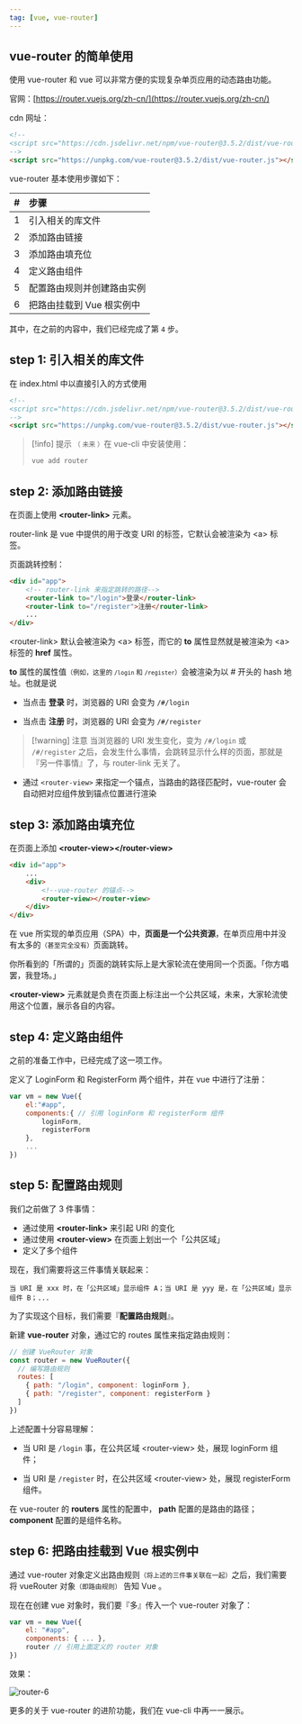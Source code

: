 ```yaml
---
tag: [vue, vue-router]
---
```


## vue-router 的简单使用

使用 vue-router 和 vue 可以非常方便的实现复杂单页应用的动态路由功能。

官网：[https://router.vuejs.org/zh-cn/](https://router.vuejs.org/zh-cn/)

cdn 网址：

```html
<!--
<script src="https://cdn.jsdelivr.net/npm/vue-router@3.5.2/dist/vue-router.js"></script>
-->
<script src="https://unpkg.com/vue-router@3.5.2/dist/vue-router.js"></script>
```

vue-router 基本使用步骤如下：

| # | 步骤 |
| -: | :- |
|1| 引入相关的库文件 |
|2| 添加路由链接|
|3| 添加路由填充位|
|4| 定义路由组件 |
|5| 配置路由规则并创建路由实例|
|6| 把路由挂载到 Vue 根实例中|

其中，在之前的内容中，我们已经完成了第 `4` 步。

## step 1: 引入相关的库文件

在 index.html 中以直接引入的方式使用

```html
<!--
<script src="https://cdn.jsdelivr.net/npm/vue-router@3.5.2/dist/vue-router.js"></script>
-->
<script src="https://unpkg.com/vue-router@3.5.2/dist/vue-router.js"></script>
```

> [!info] 提示
> <small>（ 未来 ）</small>在 vue-cli 中安装使用：
> 
> ```bash
> vue add router
> ```

## step 2: 添加路由链接

在页面上使用 **\<router-link\>** 元素。

router-link 是 vue 中提供的用于改变 URI 的标签，它默认会被渲染为 \<a\> 标签。

页面跳转控制：

``` html
<div id="app">
    <!-- router-link 来指定跳转的路径-->
    <router-link to="/login">登录</router-link>
    <router-link to="/register">注册</router-link>
    ...
</div>
```

\<router-link> 默认会被渲染为 \<a> 标签，而它的 **to** 属性显然就是被渲染为 \<a> 标签的 **href** 属性。

**to** 属性的属性值<small>（例如，这里的 `/login` 和 `/register`）</small>会被渲染为以 # 开头的 hash 地址。也就是说

- 当点击 **登录** 时，浏览器的 URI 会变为 `/#/login`

- 当点击 **注册** 时，浏览器的 URI 会变为 `/#/register`

> [!warning] 注意
> 当浏览器的 URI 发生变化，变为 `/#/login` 或 `/#/register` 之后，会发生什么事情，会跳转显示什么样的页面，那就是『另一件事情』了，与 router-link 无关了。


- 通过 `<router-view>` 来指定一个锚点，当路由的路径匹配时，vue-router 会自动把对应组件放到锚点位置进行渲染

## step 3: 添加路由填充位

在页面上添加 **\<router-view>\</router-view>**

``` html
<div id="app">
    ...
    <div>
        <!--vue-router 的锚点-->
        <router-view></router-view>
    </div>
</div>
```

在 vue 所实现的单页应用（SPA）中，**页面是一个公共资源**，在单页应用中并没有太多的<small>（甚至完全没有）</small>页面跳转。

你所看到的「所谓的」页面的跳转实际上是大家轮流在使用同一个页面。「你方唱罢，我登场。」

**\<router-view>** 元素就是负责在页面上标注出一个公共区域，未来，大家轮流使用这个位置，展示各自的内容。

## step 4: 定义路由组件

之前的准备工作中，已经完成了这一项工作。

定义了 LoginForm 和 RegisterForm 两个组件，并在 vue 中进行了注册：

```js
var vm = new Vue({
    el:"#app",
    components:{ // 引用 loginForm 和 registerForm 组件
        loginForm,
        registerForm
    },
    ...
})
```

## step 5: 配置路由规则

我们之前做了 3 件事情：

- 通过使用 **\<router-link>** 来引起 URI 的变化
- 通过使用 **\<router-view>** 在页面上划出一个「公共区域」
- 定义了多个组件

现在，我们需要将这三件事情关联起来：

    当 URI 是 xxx 时，在「公共区域」显示组件 A；当 URI 是 yyy 是，在「公共区域」显示组件 B；...

为了实现这个目标，我们需要『**配置路由规则**』。

新建 **vue-router** 对象，通过它的 routes 属性来指定路由规则：

```js
// 创建 VueRouter 对象
const router = new VueRouter({
  // 编写路由规则
  routes: [ 
    { path: "/login", component: loginForm },
    { path: "/register", component: registerForm }
  ]
})
```

上述配置十分容易理解：

- 当 URI 是 `/login` 事，在公共区域 \<router-view> 处，展现 loginForm 组件；

- 当 URI 是 `/register` 时，在公共区域 \<router-view> 处，展现 registerForm 组件。

在 vue-router 的 **routers** 属性的配置中， **path** 配置的是路由的路径；**component** 配置的是组件名称。


## step 6: 把路由挂载到 Vue 根实例中

通过 vue-router 对象定义出路由规则<small>（将上述的三件事关联在一起）</small>之后，我们需要将 vueRouter 对象<small>（即路由规则）</small> 告知 Vue 。

现在在创建 vue 对象时，我们要『多』传入一个 vue-router 对象了：


```js
var vm = new Vue({
    el: "#app",
    components: { ... },
    router // 引用上面定义的 router 对象
})
```

效果：

![router-6](https://woniumd.oss-cn-hangzhou.aliyuncs.com/java/hemiao/20220322080424.gif)

更多的关于 vue-router 的进阶功能，我们在 vue-cli 中再一一展示。
